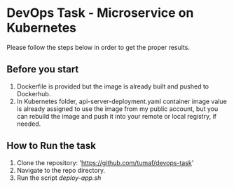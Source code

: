 # DevOps Task - Microservice on Kubernetes

Please follow the steps below in order to get the proper results.

## Before you start
1. Dockerfile is provided but the image is already built and pushed to Dockerhub.
2. In Kubernetes folder, api-server-deployment.yaml container image value is already assigned to use the image from my public account, but you can rebuild the image and push it into your remote or local registry, if needed.


## How to Run the task
1. Clone the repository: 'https://github.com/tumaf/devops-task'
2. Navigate to the repo directory.
3. Run the script *deploy-app.sh*
